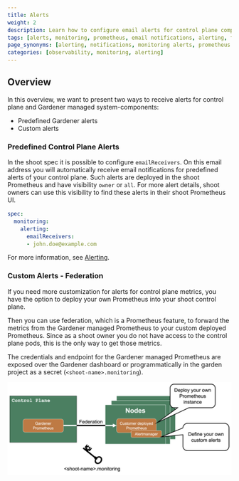 ```yaml
---
title: Alerts
weight: 2
description: Learn how to configure email alerts for control plane components and set up custom alerting using Prometheus federation in Gardener.
tags: [alerts, monitoring, prometheus, email notifications, alerting, federation, custom alerts]
page_synonyms: [alerting, notifications, monitoring alerts, prometheus alerts, email alerts, custom monitoring]
categories: [observability, monitoring, alerting]
---
```


## Overview

In this overview, we want to present two ways to receive alerts for control plane and Gardener managed system-components:

- Predefined Gardener alerts
- Custom alerts

### Predefined Control Plane Alerts

In the shoot spec it is possible to configure `emailReceivers`. On this email address you will automatically receive email notifications for predefined alerts of your control plane. Such alerts are deployed in the shoot Prometheus and have visibility `owner` or `all`. For more alert details, shoot owners can use this visibility to find these alerts in their shoot Prometheus UI.

```yaml
spec:
  monitoring:
    alerting:
      emailReceivers:
      - john.doe@example.com
```

For more information, see [Alerting](https://github.com/gardener/gardener/blob/master/docs/monitoring/alerting.md).

### Custom Alerts - Federation

If you need more customization for alerts for control plane metrics, you have the option to deploy your own Prometheus into your shoot control plane.

Then you can use federation, which is a Prometheus feature, to forward the metrics from the Gardener managed Prometheus to your custom deployed Prometheus. Since as a shoot owner you do not have access to the control plane pods, this is the only way to get those metrics.

The credentials and endpoint for the Gardener managed Prometheus are exposed over the Gardener dashboard or programmatically in the garden project as a secret (`<shoot-name>.monitoring`).

![custom-alerts](./images/custom-alerts.png)
